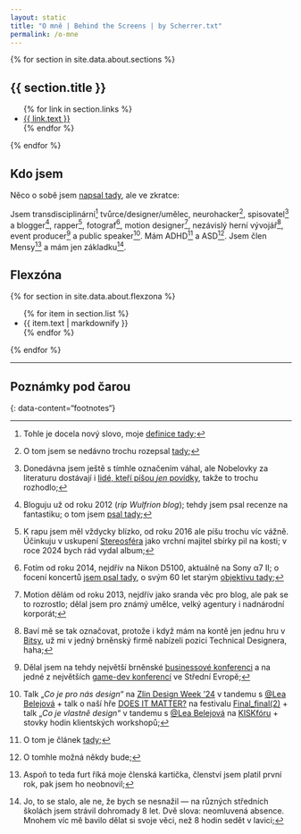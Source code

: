 ```yaml
---
layout: static
title: "O mně | Behind the Screens | by Scherrer.txt"
permalink: /o-mne
---
```


<div class="columns-wrapper">
  {% for section in site.data.about.sections %}
    <div class="column">
      <h2>{{ section.title }}</h2>
      <ul>
        {% for link in section.links %}
          <li><a href="{{ link.url }}">{{ link.text }}</a></li>
        {% endfor %}
      </ul>
    </div>
  {% endfor %}
</div>

## Kdo jsem
Něco o sobě jsem [napsal tady](bezcasi-ktery-meni-zivot), ale ve zkratce:

Jsem transdisciplinární[^1] tvůrce/designer/umělec, neurohacker[^2], spisovatel[^3] a blogger[^4], rapper[^5],
fotograf[^6], motion designer[^7], nezávislý herní vývojář[^8], event producer[^9] a public speaker[^10]. Mám ADHD[^11] a ASD[^12]. Jsem člen Mensy[^13] a mám jen základku[^14].

## Flexzóna
<div class="flexzona-container">
  {% for section in site.data.about.flexzona %}
      <ul class="flexzona-list">
        {% for item in section.list %}
          <li>{{ item.text | markdownify }}</li>
        {% endfor %}
      </ul>
  {% endfor %}
</div>

---
## Poznámky pod čarou

{: data-content=“footnotes“}

[^1]: Tohle je docela nový slovo, moje [definice tady](/notes/2024-03-29-disciplinarita.html);
[^2]: O tom jsem se nedávno trochu rozepsal [tady](beru-5-prasku-kazdy-rano);
[^3]: Donedávna jsem ještě s tímhle označením váhal, ale Nobelovky za literaturu dostávají i [lidé, kteří píšou *jen* povídky](https://en.wikipedia.org/wiki/Alice_Munro), takže to trochu rozhodlo;
[^4]: Bloguju už od roku 2012 (*rip Wulfrion blog*); tehdy jsem psal recenze na fantastiku; o tom jsem [psal tady](jak-se-prichazi-o-sny);
[^5]: K rapu jsem měl vždycky blízko, od roku 2016 ale píšu trochu víc vážně. Účinkuju v uskupení [Stereosféra](https://open.spotify.com/artist/4kJ4q7uFYVPQZxiwtgnYe5?si=3_iRL4DgS6ilw9s3bI3FGw) jako vrchní majitel sbírky pil na kosti; v roce 2024 bych rád vydal album;
[^6]: Fotím od roku 2014, nejdřív na Nikon D5100, aktuálně na Sony α7 II; o focení koncertů [jsem psal tady](jak-fotim-koncerty), o svým 60 let starým [objektivu tady](60-let-stary-objektiv);
[^7]: Motion dělám od roku 2013, nejdřív jako sranda věc pro blog, ale pak se to rozrostlo; dělal jsem pro známý umělce, velký agentury i nadnárodní korporát;
[^8]: Baví mě se tak označovat, protože i když mám na kontě jen jednu hru v [Bitsy](https://www.make.bitsy.org/), už mi v jedný brněnský firmě nabízeli pozici Technical Designera, haha;
[^9]: Dělal jsem na tehdy největší brněnské [businessové konferenci](https://konferenceglorious.cz/) a na jedné z největších [game-dev konferencí](https://game-access.com/conference/) ve Střední Evropě;
[^10]: Talk „*Co je pro nás design*“ na [Zlin Design Week ’24](https://zlindesignweek.com/2024/) v tandemu s [@Lea Belejová](https://linktr.ee/lea_be_linky) + talk o naší hře [DOES IT MATTER?](https://its-lea-b.itch.io/does-it-matter) na festivalu [Final_final(2)](https://finalfest.mmm.page/) + talk „*Co je vlastně design*“ v tandemu s [@Lea Belejová](https://linktr.ee/lea_be_linky) na [KISKfóru](https://www.facebook.com/events/1104226990622607) + stovky hodin klientských workshopů;
[^11]: O tom je článek [tady](kazdy-trochu-adhd);
[^12]: O tomhle možná někdy bude;
[^13]: Aspoň to teda furt říká moje členská kartička, členství jsem platil první rok, pak jsem ho neobnovil;
[^14]: Jo, to se stalo, ale ne, že bych se nesnažil — na různých středních školách jsem strávil dohromady 8 let. Dvě slova: neomluvená absence. Mnohem víc mě bavilo dělat si svoje věci, než 8 hodin sedět v lavici;